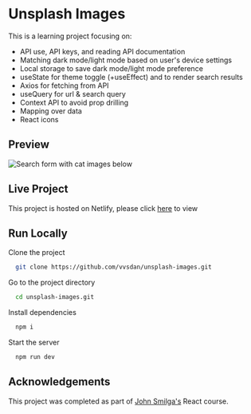 
# Unsplash Images

This is a learning project focusing on: 
- API use, API keys, and reading API documentation 
- Matching dark mode/light mode based on user's device settings
- Local storage to save dark mode/light mode preference 
- useState for theme toggle (+useEffect) and to render search results 
- Axios for fetching from API 
- useQuery for url & search query 
- Context API to avoid prop drilling 
- Mapping over data
- React icons 
## Preview

![Search form with cat images below](https://dj-project-previews.s3.amazonaws.com/react-projects/unsplash.png)

## Live Project

This project is hosted on Netlify, please click [here](https://delightful-conkies-e88517.netlify.app) to view
## Run Locally

Clone the project

```bash
  git clone https://github.com/vvsdan/unsplash-images.git
```

Go to the project directory

```bash
  cd unsplash-images.git
```

Install dependencies

```bash
  npm i
```

Start the server

```bash
  npm run dev
```
## Acknowledgements

This project was completed as part of [John Smilga's](https://github.com/john-smilga) React course. 
